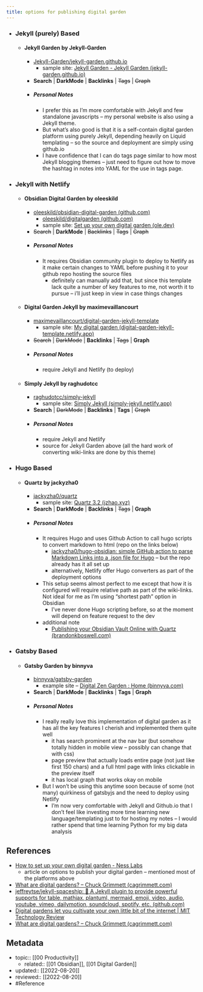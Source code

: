```yaml
---
title: options for publishing digital garden
---
```


- ### Jekyll (purely) Based
	- #### Jekyll Garden by Jekyll-Garden
		- [Jekyll-Garden/jekyll-garden.github.io](https://github.com/Jekyll-Garden/jekyll-garden.github.io)
			- sample site: [Jekyll Garden - Jekyll Garden (jekyll-garden.github.io)](https://jekyll-garden.github.io/)
		- **Search** | **DarkMode** | **Backlinks** | ~~Tags~~ | ~~Graph~~
		- ##### Personal Notes
			- I prefer this as I’m more comfortable with Jekyll and few standalone javascripts – my personal website is also using a Jekyll theme.
			- But what’s also good is that it is a self-contain digital garden platform using purely Jekyll, depending heavily on Liquid templating – so the source and deployment are simply using github.io
			- I have confidence that I can do tags page similar to how most Jekyll blogging themes – just need to figure out how to move the hashtag in notes into YAML for the use in tags page.
- ### Jekyll with Netlify
	- #### Obsidian Digital Garden by oleeskild
		- [oleeskild/obsidian-digital-garden (github.com)](https://github.com/oleeskild/Obsidian-Digital-Garden)
			- [oleeskild/digitalgarden (github.com)](https://github.com/oleeskild/digitalgarden)
			- sample site: [Set up your own digital garden (ole.dev)](https://notes.ole.dev/set-up-your-digital-garden/)
		- ~~Search~~ | **DarkMode** | ~~Backlinks~~ | ~~Tags~~ | ~~Graph~~
		- ##### Personal Notes
			- It requires Obsidian community plugin to deploy to Netlify as it make certain changes to YAML before pushing it to your github repo hosting the source files
				- definitely can manually add that, but since this template lack quite a number of key features to me, not worth it to pursue – i’ll just keep in view in case things changes
	- #### Digital Garden Jekyll by maximevaillancourt 
		- [maximevaillancourt/digital-garden-jekyll-template](https://github.com/maximevaillancourt/digital-garden-jekyll-template)
			- sample site: [My digital garden (digital-garden-jekyll-template.netlify.app)](https://digital-garden-jekyll-template.netlify.app/)
		- ~~Search~~ | ~~DarkMode~~ | **Backlinks** | ~~Tags~~ | **Graph**
		- ##### Personal Notes
			- require Jekyll and Netlify (to deploy)
	- #### Simply Jekyll by raghudotcc
		- [raghudotcc/simply-jekyll](https://github.com/raghudotcc/simply-jekyll)
			- sample site: [Simply Jekyll (simply-jekyll.netlify.app)](https://simply-jekyll.netlify.app/)
		- **Search** | ~~DarkMode~~ | **Backlinks** | **Tags** | ~~Graph~~
		- ##### Personal Notes
			- require Jekyll and Netlify
			- source for Jekyll Garden above (all the hard work of converting wiki-links are done by this theme)
- ### Hugo Based
	- #### Quartz by jackyzha0
		- [jackyzha0/quartz](https://github.com/jackyzha0/quartz)
			- sample site: [Quartz 3.2 (jzhao.xyz)](https://quartz.jzhao.xyz/)
		- **Search** | **DarkMode** | **Backlinks** | ~~Tags~~ | **Graph**
		- ##### Personal Notes
			- It requires Hugo and uses Github Action to call hugo scripts to convert markdown to html (repo on the links below)
				- [jackyzha0/hugo-obsidian: simple GitHub action to parse Markdown Links into a .json file for Hugo](https://github.com/jackyzha0/hugo-obsidian) – but the repo already has it all set up
				- alternatively, Netlify offer Hugo converters as part of the deployment options
			- This setup seems almost perfect to me except that how it is configured will require relative path as part of the wiki-links. Not ideal for me as I’m using “shortest path” option in Obsidian
				- I’ve never done Hugo scripting before, so at the moment will depend on feature request to the dev
			- additional note
				- [Publishing your Obsidian Vault Online with Quartz (brandonkboswell.com)](https://brandonkboswell.com/blog/Publishing-your-Obsidian-Vault-Online-with-Quartz/)
- ### Gatsby Based
	- #### Gatsby Garden by binnyva
		- [binnyva/gatsby-garden](https://github.com/binnyva/gatsby-garden)
			- example site – [Digital Zen Garden : Home (binnyva.com)](https://notes.binnyva.com/)
		- **Search** | **DarkMode** | **Backlinks** | **Tags** | **Graph**
		- ##### Personal Notes
			- I really really love this implementation of digital garden as it has all the key features I cherish and implemented them quite well
				- it has search prominent at the nav bar (but somehow totally hidden in mobile view – possibly can change that with css)
				- page preview that actually loads entire page (not just like first 150 chars) and a full html page with links clickable in the preview itself
				- it has local graph that works okay on mobile
			- But I won’t be using this anytime soon because of some (not many) quirkiness of gatsbyjs and the need to deploy using Netlify
				- I’m now very comfortable with Jekyll and Github.io that I don’t feel like investing more time learning new language/templating just to for hosting my notes – I would rather spend that time learning Python for my big data analysis 

## References
- [How to set up your own digital garden - Ness Labs](https://nesslabs.com/digital-garden-set-up)
	- article on options to publish your digital garden – mentioned most of the platforms above
- [What are digital gardens? – Chuck Grimmett (cagrimmett.com)](https://cagrimmett.com/notes/2020/11/08/what-are-digital-gardens/)
- [jeffreytse/jekyll-spaceship: 🚀 A Jekyll plugin to provide powerful supports for table, mathjax, plantuml, mermaid, emoji, video, audio, youtube, vimeo, dailymotion, soundcloud, spotify, etc. (github.com)](https://github.com/jeffreytse/jekyll-spaceship)
- [Digital gardens let you cultivate your own little bit of the internet | MIT Technology Review](https://www.technologyreview.com/2020/09/03/1007716/digital-gardens-let-you-cultivate-your-own-little-bit-of-the-internet/)
- [What are digital gardens? – Chuck Grimmett (cagrimmett.com)](https://cagrimmett.com/notes/2020/11/08/what-are-digital-gardens/)

## Metadata
- topic:: [[00 Productivity]]
	- related:: [[01 Obsidian]], [[01 Digital Garden]]
- updated:: [[2022-08-20]]
- reviewed:: [[2022-08-20]]
- #Reference 
